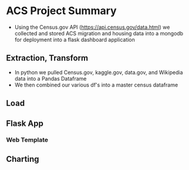 # ACS Project Summary

- Using the Census.gov API (https://api.census.gov/data.html) we collected and stored ACS migration and housing data into a mongodb for deployment into a flask dashboard application

## Extraction, Transform

- In python we pulled Census.gov, kaggle.gov, data.gov, and Wikipedia data into a Pandas Dataframe
- We then combined our various df's into a master census dataframe

## Load

## Flask App

### Web Template

## Charting
